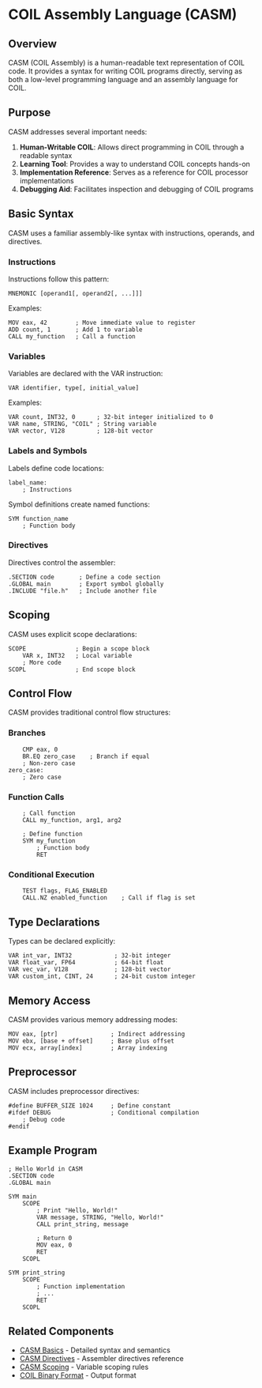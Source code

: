 # COIL Assembly Language (CASM)

## Overview

CASM (COIL Assembly) is a human-readable text representation of COIL code. It provides a syntax for writing COIL programs directly, serving as both a low-level programming language and an assembly language for COIL.

## Purpose

CASM addresses several important needs:

1. **Human-Writable COIL**: Allows direct programming in COIL through a readable syntax
2. **Learning Tool**: Provides a way to understand COIL concepts hands-on
3. **Implementation Reference**: Serves as a reference for COIL processor implementations
4. **Debugging Aid**: Facilitates inspection and debugging of COIL programs

## Basic Syntax

CASM uses a familiar assembly-like syntax with instructions, operands, and directives.

### Instructions

Instructions follow this pattern:
```
MNEMONIC [operand1[, operand2[, ...]]]
```

Examples:
```
MOV eax, 42        ; Move immediate value to register
ADD count, 1       ; Add 1 to variable
CALL my_function   ; Call a function
```

### Variables

Variables are declared with the VAR instruction:
```
VAR identifier, type[, initial_value]
```

Examples:
```
VAR count, INT32, 0      ; 32-bit integer initialized to 0
VAR name, STRING, "COIL" ; String variable
VAR vector, V128         ; 128-bit vector
```

### Labels and Symbols

Labels define code locations:
```
label_name:
    ; Instructions
```

Symbol definitions create named functions:
```
SYM function_name
    ; Function body
```

### Directives

Directives control the assembler:
```
.SECTION code       ; Define a code section
.GLOBAL main        ; Export symbol globally
.INCLUDE "file.h"   ; Include another file
```

## Scoping

CASM uses explicit scope declarations:
```
SCOPE              ; Begin a scope block
    VAR x, INT32   ; Local variable
    ; More code
SCOPL              ; End scope block
```

## Control Flow

CASM provides traditional control flow structures:

### Branches
```
    CMP eax, 0
    BR.EQ zero_case    ; Branch if equal
    ; Non-zero case
zero_case:
    ; Zero case
```

### Function Calls
```
    ; Call function
    CALL my_function, arg1, arg2
    
    ; Define function
    SYM my_function
        ; Function body
        RET
```

### Conditional Execution
```
    TEST flags, FLAG_ENABLED
    CALL.NZ enabled_function    ; Call if flag is set
```

## Type Declarations

Types can be declared explicitly:
```
VAR int_var, INT32            ; 32-bit integer
VAR float_var, FP64           ; 64-bit float
VAR vec_var, V128             ; 128-bit vector
VAR custom_int, CINT, 24      ; 24-bit custom integer
```

## Memory Access

CASM provides various memory addressing modes:
```
MOV eax, [ptr]               ; Indirect addressing
MOV ebx, [base + offset]     ; Base plus offset
MOV ecx, array[index]        ; Array indexing
```

## Preprocessor

CASM includes preprocessor directives:
```
#define BUFFER_SIZE 1024     ; Define constant
#ifdef DEBUG                 ; Conditional compilation
    ; Debug code
#endif
```

## Example Program

```
; Hello World in CASM
.SECTION code
.GLOBAL main

SYM main
    SCOPE
        ; Print "Hello, World!"
        VAR message, STRING, "Hello, World!"
        CALL print_string, message
        
        ; Return 0
        MOV eax, 0
        RET
    SCOPL
    
SYM print_string
    SCOPE
        ; Function implementation
        ; ...
        RET
    SCOPL
```

## Related Components

- [CASM Basics](./basics/casm-basics.md) - Detailed syntax and semantics
- [CASM Directives](./features/directives.md) - Assembler directives reference
- [CASM Scoping](./features/scopes.md) - Variable scoping rules
- [COIL Binary Format](../coil-docs/core/binary-format.md) - Output format